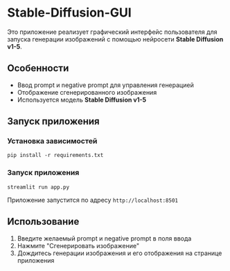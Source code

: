 # Stable-Diffusion-GUI

Это приложение реализует графический интерфейс пользователя для запуска генерации изображений с помощью нейросети **Stable Diffusion v1-5**.

## Особенности

- Ввод prompt и negative prompt для управления генерацией
- Отображение сгенерированного изображения  
- Используется модель **Stable Diffusion v1-5**

## Запуск приложения

### Установка зависимостей

```
pip install -r requirements.txt
```

### Запуск приложения

```  
streamlit run app.py
```

Приложение запустится по адресу `http://localhost:8501`

## Использование

1. Введите желаемый prompt и negative prompt в поля ввода
2. Нажмите "Сгенерировать изображение" 
3. Дождитесь генерации изображения и его отображения на странице приложения
